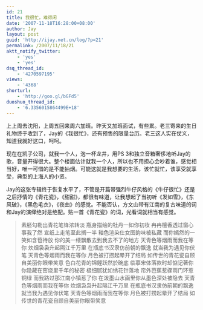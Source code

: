 ```yaml
---
id: 21
title: 我很忙，难得闲
date: '2007-11-18T16:28:00+08:00'
author: Jay
layout: post
guid: 'http://ijay.net.cn/log/?p=21'
permalink: /2007/11/18/21
aktt_notify_twitter:
    - 'yes'
    - 'yes'
dsq_thread_id:
    - '4270597195'
views:
    - '4368'
shorturl:
    - 'http://goo.gl/bGFd5'
duoshuo_thread_id:
    - '6.3356015864499E+18'
---
```


上上周去沈阳，上周五回来周六加班。昨天又加班面试，有些累。老三寄来的生日礼物终于收到了，Jay的《我很忙》，还有预售的限量台历。老三这人实在仗义，知道我就好这口，呵呵。

现在在凯子公司，就我一个人，泡一杯龙井，用PS 3和独立音箱奢侈地听Jay的歌，音量开得很大。整个楼面估计就我一个人，所以也不用担心会吵着谁，感觉相当好，唯一可惜的是不能抽烟。可能这就是我想要的生活，该忙就忙，该享受就享受，典型的上海人的小资。

Jay的这张专辑终于恢复水平了，不管是开篇带强烈牛仔风格的《牛仔很忙》还是之后抒情的《青花瓷》，《甜甜》，都很有味道，让我想起了当初听《发如雪》，《东风破》，《黑色毛衣》，《夜曲》的感觉。不能否认，方文山带有江南的复古味道的词和Jay的演绎绝对是绝配。贴一首《青花瓷》的词，光看词就相当有感觉。
<blockquote>素胚勾勒出青花笔锋浓转淡
瓶身描绘的牡丹一如你初妆
冉冉檀香透过窗心事我了然
宣纸上走笔至此搁一半
釉色渲染仕女图韵味被私藏
而你嫣然的一笑如含苞待放
你的美一缕飘散去到我去不了的地方
天青色等烟雨而我在等你
炊烟袅袅升起隔江千万里
在瓶底书汉隶仿前朝的飘逸
就当我为遇见你伏笔
天青色等烟雨而我在等你
月色被打捞起晕开了结局
如传世的青花瓷自顾自美丽你眼带笑意
色白花青的锦鲤跃然於碗底
临摹宋体落款时却惦记著你
你隐藏在窑烧里千年的秘密
极细腻犹如绣花针落地
帘外芭蕉惹骤雨门环惹铜绿
而我路过那江南小镇惹了你
在泼墨山水画里你从墨色深处被隐去
天青色等烟雨而我在等你
炊烟袅袅升起隔江千万里
在瓶底书汉隶仿前朝的飘逸
就当我为遇见你伏笔
天青色等烟雨而我在等你
月色被打捞起晕开了结局
如传世的青花瓷自顾自美丽你眼带笑意</blockquote>